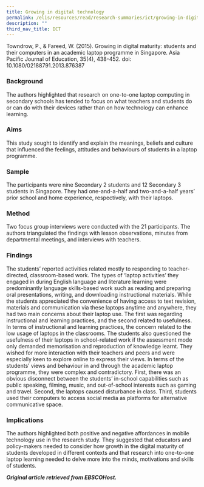 ```yaml
---
title: Growing in digital technology
permalink: /elis/resources/read/research-summaries/ict/growing-in-digital-technology/
description: ""
third_nav_title: ICT
---
```

Towndrow, P., & Fareed, W. (2015). Growing in digital maturity: students and their computers in an academic laptop programme in Singapore. Asia Pacific Journal of Education, 35(4), 438-452. doi: 10.1080/02188791.2013.876387

### Background

The authors highlighted that research on one-to-one laptop computing in secondary schools has tended to focus on what teachers and students do or can do with their devices rather than on how technology can enhance learning.

### Aims

This study sought to identify and explain the meanings, beliefs and culture that influenced the feelings, attitudes and behaviours of students in a laptop programme.

### Sample

The participants were nine Secondary 2 students and 12 Secondary 3 students in Singapore. They had one-and-a-half and two-and-a-half years’ prior school and home experience, respectively, with their laptops.

### Method

Two focus group interviews were conducted with the 21 participants. The authors triangulated the findings with lesson observations, minutes from departmental meetings, and interviews with teachers.

### Findings

The students’ reported activities related mostly to responding to teacher-directed, classroom-based work. The types of ‘laptop activities’ they engaged in during English language and literature learning were predominantly language skills-based work such as reading and preparing oral presentations, writing, and downloading instructional materials. While the students appreciated the convenience of having access to text revision, materials and communication via these laptops anytime and anywhere, they had two main concerns about their laptop use. The first was regarding instructional and learning practices, and the second related to usefulness. In terms of instructional and learning practices, the concern related to the low usage of laptops in the classrooms. The students also questioned the usefulness of their laptops in school-related work if the assessment mode only demanded memorisation and reproduction of knowledge learnt. They wished for more interaction with their teachers and peers and were especially keen to explore online to express their views. In terms of the students’ views and behaviour in and through the academic laptop programme, they were complex and contradictory. First, there was an obvious disconnect between the students’ in-school capabilities such as public speaking, filming, music, and out-of-school interests such as gaming and travel. Second, the laptops caused disturbance in class. Third, students used their computers to access social media as platforms for alternative communicative space.

### Implications

The authors highlighted both positive and negative affordances in mobile technology use in the research study. They suggested that educators and policy-makers needed to consider how growth in the digital maturity of students developed in different contexts and that research into one-to-one laptop learning needed to delve more into the minds, motivations and skills of students.


_**Original article retrieved from EBSCOHost.**_  

